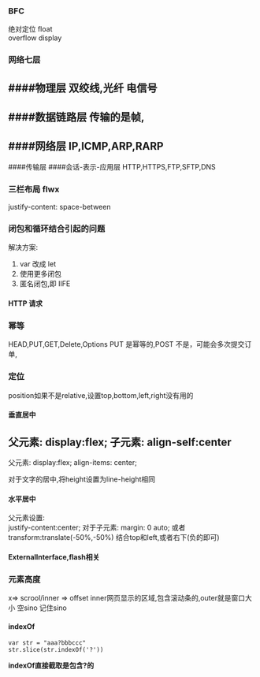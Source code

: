 ### BFC

绝对定位 float  
overflow display

### 网络七层
####物理层
双绞线,光纤  电信号
----
####数据链路层
传输的是帧,
----
####网络层
IP,ICMP,ARP,RARP
----
####传输层
####会话-表示-应用层
HTTP,HTTPS,FTP,SFTP,DNS

### 三栏布局 flwx

justify-content: space-between

### 闭包和循环结合引起的问题

解决方案:

1. var 改成 let
2. 使用更多闭包
3. 匿名闭包,即 IIFE

#### HTTP 请求
### 幂等
HEAD,PUT,GET,Delete,Options
PUT 是幂等的,POST 不是，可能会多次提交订单,

### 定位
position如果不是relative,设置top,bottom,left,right没有用的
#### 垂直居中
父元素: display:flex;
子元素: align-self:center
----
父元素: display:flex;
align-items: center;
  
对于文字的居中,将height设置为line-height相同
#### 水平居中
父元素设置:  
justify-content:center;
对于子元素:
margin: 0 auto;
或者 transform:translate(-50%,-50%) 结合top和left,或者右下(负的即可)

#### ExternalInterface,flash相关

### 元素高度
x=> scrool/inner => offset
inner网页显示的区域,包含滚动条的,outer就是窗口大小
空sino 记住sino

#### indexOf
```
var str = "aaa?bbbccc"
str.slice(str.indexOf('?'))
```
**indexOf直接截取是包含?的**